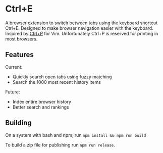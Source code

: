 # Ctrl+E

A browser extension to switch between tabs using the keyboard shortcut
Ctrl+E. Designed to make browser navigation easier with the keyboard.
Inspired by [Ctrl+P](https://github.com/kien/ctrlp.vim) for Vim.
Unfortunately Ctrl+P is reserved for printing in most browsers.

## Features 

Current:
* Quickly search open tabs using fuzzy matching
* Search the 1000 most recent history items

Future:
* Index entire browser history
* Better search and rankings

## Building

On a system with bash and npm, run `npm install && npm run build`

To build a zip file for publishing run `npm run release`.